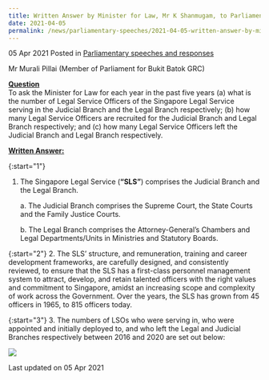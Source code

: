 ```yaml
---
title: Written Answer by Minister for Law, Mr K Shanmugam, to Parliamentary Question on the Number of Legal Service Officers of the Singapore Legal Service Serving in the Judicial Branch and the Legal Branch 
date: 2021-04-05
permalink: /news/parliamentary-speeches/2021-04-05-written-answer-by-minister-for-law-mr-k-shanmugam-to-pq-on-the-number-of-legal-service-officers-of-the-singapore-legal-service-serving-in-the-judicial-branch-and-the-legal-branch/ 
---
```


05 Apr 2021 Posted in [Parliamentary speeches and responses](/news/parliamentary-speeches)

Mr Murali Pillai (Member of Parliament for Bukit Batok GRC)
  
**<b><u>Question</u></b>**  
To ask the Minister for Law for each year in the past five years (a) what is the number of Legal Service Officers of the Singapore Legal Service serving in the Judicial Branch and the Legal Branch respectively; (b) how many Legal Service Officers are recruited for the Judicial Branch and Legal Branch respectively; and (c) how many Legal Service Officers left the Judicial Branch and Legal Branch respectively.

**<b><u>Written Answer:</u></b>**  

{:start="1"}
1.	The Singapore Legal Service (**“SLS”**) comprises the Judicial Branch and the Legal Branch. 

    a.	The Judicial Branch comprises the Supreme Court, the State Courts and the Family Justice Courts. 

    b.	The Legal Branch comprises the Attorney-General’s Chambers and Legal Departments/Units in Ministries and Statutory Boards. 

{:start="2"}
2.	The SLS’ structure, and remuneration, training and career development frameworks, are carefully designed, and consistently reviewed, to ensure that the SLS has a first-class personnel management system to attract, develop, and retain talented officers with the right values and commitment to Singapore, amidst an increasing scope and complexity of work across the Government. Over the years, the SLS has grown from 45 officers in 1965, to 815 officers today. 

{:start="3"}
3.	The numbers of LSOs who were serving in, who were appointed and initially deployed to, and who left the Legal and Judicial Branches respectively between 2016 and 2020 are set out below:

<img src="/images/news/parliamentary-speeches/LSOs.PNG">


<p class="right-side-updated">Last updated on 05 Apr 2021</p>
